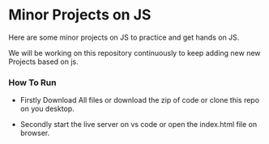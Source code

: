 # Minor Projects on JS

Here are some minor projects on JS to practice and get hands on JS.

We will be working on this repository continuously to keep adding new new Projects based on js.

### How To Run

- Firstly Download All files or download the zip of code or clone this repo on you desktop.

- Secondly start the live server on vs code or open the index.html file on browser.

